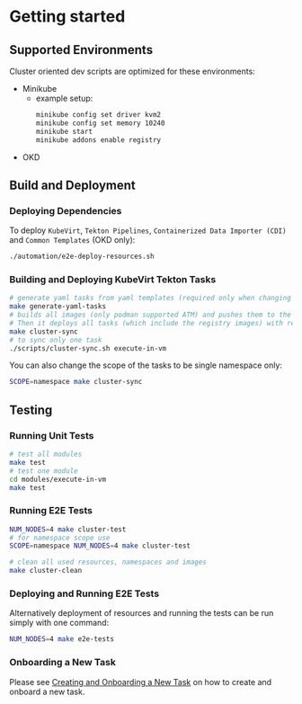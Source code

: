 # Getting started

## Supported Environments

Cluster oriented dev scripts are optimized for these environments:

- Minikube
    - example setup:
      ```bash
      minikube config set driver kvm2
      minikube config set memory 10240
      minikube start
      minikube addons enable registry
      ```
- OKD

## Build and Deployment

### Deploying Dependencies

To deploy `KubeVirt`, `Tekton Pipelines`, `Containerized Data Importer (CDI)` and `Common Templates` (OKD only):

```bash
./automation/e2e-deploy-resources.sh
```

### Building and Deploying KubeVirt Tekton Tasks
```bash
# generate yaml tasks from yaml templates (required only when changing the templates)
make generate-yaml-tasks
# builds all images (only podman supported ATM) and pushes them to the cluster registry.
# Then it deploys all tasks (which include the registry images) with required RBAC.
make cluster-sync
# to sync only one task
./scripts/cluster-sync.sh execute-in-vm
```

You can also change the scope of the tasks to be single namespace only:

```bash
SCOPE=namespace make cluster-sync
```

## Testing

### Running Unit Tests
```bash
# test all modules
make test
# test one module
cd modules/execute-in-vm
make test
```

### Running E2E Tests
```bash
NUM_NODES=4 make cluster-test
# for namespace scope use
SCOPE=namespace NUM_NODES=4 make cluster-test

# clean all used resources, namespaces and images
make cluster-clean
```

### Deploying and Running E2E Tests
Alternatively deployment of resources and running the tests can be run simply with one command:

```bash
NUM_NODES=4 make e2e-tests
```

### Onboarding a New Task

Please see [Creating and Onboarding a New Task](onboarding-new-task.md) on how to create and onboard a new task.
